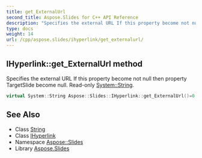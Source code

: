 ```yaml
---
title: get_ExternalUrl
second_title: Aspose.Slides for C++ API Reference
description: "Specifies the external URL If this property become not null then property TargetSlide become null. Read-only System::String."
type: docs
weight: 14
url: /cpp/aspose.slides/ihyperlink/get_externalurl/
---
```

## IHyperlink::get_ExternalUrl method


Specifies the external URL If this property become not null then property TargetSlide become null. Read-only [System::String](../../../system/string/).

```cpp
virtual System::String Aspose::Slides::IHyperlink::get_ExternalUrl()=0
```

## See Also

* Class [String](../../../system/string/)
* Class [IHyperlink](../)
* Namespace [Aspose::Slides](../../)
* Library [Aspose.Slides](../../../)
